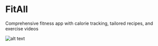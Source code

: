 # FitAll
Comprehensive fitness app with calorie tracking, tailored recipes, and exercise videos

![alt text](https://i.ibb.co/bvd2Lp1/image1.png)
